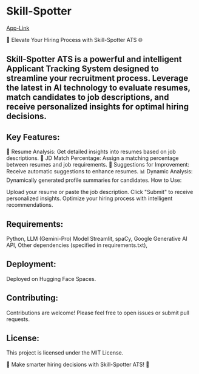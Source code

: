 # Skill-Spotter

[App-Link](https://huggingface.co/spaces/Priyanshu2907/Skill-Spotter) 

🚀 Elevate Your Hiring Process with Skill-Spotter ATS 🌐

## Skill-Spotter ATS is a powerful and intelligent Applicant Tracking System designed to streamline your recruitment process. Leverage the latest in AI technology to evaluate resumes, match candidates to job descriptions, and receive personalized insights for optimal hiring decisions.

## Key Features:

📄 Resume Analysis: Get detailed insights into resumes based on job descriptions.
🎯 JD Match Percentage: Assign a matching percentage between resumes and job requirements.
🚀 Suggestions for Improvement: Receive automatic suggestions to enhance resumes.
📊 Dynamic Analysis: Dynamically generated profile summaries for candidates.
How to Use:

Upload your resume or paste the job description.
Click "Submit" to receive personalized insights.
Optimize your hiring process with intelligent recommendations.

## Requirements:
Python,
LLM (Gemini-Pro) Model
Streamlit,
spaCy,
Google Generative AI API,
Other dependencies (specified in requirements.txt),

## Deployment:
Deployed on Hugging Face Spaces.

## Contributing:
Contributions are welcome! Please feel free to open issues or submit pull requests.

## License:
This project is licensed under the MIT License.

🌟 Make smarter hiring decisions with Skill-Spotter ATS! 🌟
